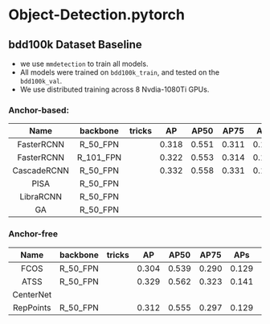 # Object-Detection.pytorch

## bdd100k Dataset Baseline
- we use `mmdetection` to train all models.
- All models were trained on `bdd100k_train`, and tested on the `bdd100k_val`.
- We use distributed training across 8 Nvdia-1080Ti GPUs. 





### Anchor-based:
|  Name    | backbone | tricks |  AP   |  AP50  |  AP75  |  APs   |  APm   |  APl   |
| :------: |:------:  |:------:|:------:|:------:|:------:|:------:|:------:|:------:|
|  FasterRCNN | R_50_FPN |      | 0.318 | 0.551 | 0.311 | 0.145 | 0.356 | 0.497|
|  FasterRCNN | R_101_FPN|    |  0.322 | 0.553 | 0.314 | 0.142 | 0.360 | 0.512 |
| CascadeRCNN | R_50_FPN |    | 0.332  | 0.558 | 0.331 | 0.150 | 0.371 | 0.520 |
|  PISA    | R_50_FPN |      | 
|  LibraRCNN| R_50_FPN|      | 
|  GA      | R_50_FPN |      | 


### Anchor-free
|  Name    | backbone | tricks |  AP   |  AP50  |  AP75  |  APs   |  APm   |  APl   |
| :------: |:------:  |:------:|:------:|:------:|:------:|:------:|:------:|:------:|
| FCOS     | R_50_FPN |        |0.304 | 0.539 | 0.290 | 0.129 | 0.338 | 0.498 |
| ATSS     | R_50_FPN |      | 0.329 | 0.562 | 0.323 | 0.141 | 0.367 | 0.517| 
| CenterNet| 
| RepPoints| R_50_FPN |     | 0.312 | 0.555 | 0.297 | 0.129 | 0.348 | 0.505 |
